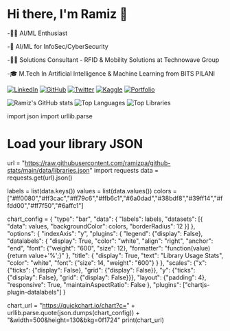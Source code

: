 # Hi there, I'm Ramiz 👋

-🧑‍💻 AI/ML Enthusiast

-🔐 AI/ML for InfoSec/CyberSecurity

-🧑‍💻 Solutions Consultant - RFID & Mobility Solutions at Technowave Group

-🎓 M.Tech In Artificial Intelligence & Machine Learning from BITS PILANI 

[![LinkedIn](https://img.shields.io/badge/LinkedIn-%230077B5.svg?logo=linkedin&logoColor=white)](https://linkedin.com/in/ramizpa)
[![GitHub](https://img.shields.io/badge/GitHub-%23121011.svg?logo=github&logoColor=white)](https://github.com/ramizpa)
[![Twitter](https://img.shields.io/badge/Twitter-%231DA1F2.svg?logo=twitter&logoColor=white)](https://twitter.com/ramizpa)
[![Kaggle](https://img.shields.io/badge/Kaggle-%2300C4B4.svg?logo=kaggle&logoColor=white)](https://kaggle.com/ramizpa)
[![Portfolio](https://img.shields.io/badge/Portfolio-%23FF5733.svg?logo=google-chrome&logoColor=white)](https://ramizpa.com)


![Ramiz's GitHub stats](https://github-readme-stats.vercel.app/api?username=ramizpa&show_icons=true&theme=radical)
![Top Languages](https://github-readme-stats.vercel.app/api/top-langs/?username=ramizpa&show_icons=true&theme=radical)
![Top Libraries](https://github-readme-stats.vercel.app/api/top-langs/?username=ramizpa&hide=html,css,javascript&langs_count=10&theme=radical&layout=compact&custom_title=Library%20Usage)

import json
import urllib.parse

# Load your library JSON
url = "https://raw.githubusercontent.com/ramizpa/github-stats/main/data/libraries.json"
import requests
data = requests.get(url).json()

labels = list(data.keys())
values = list(data.values())
colors = ["#ff0080","#ff3cac","#ff79c6","#ffb6c1","#6a0dad","#38bdf8","#39ff14","#ffdd00","#ff7f50","#6affc1"]

chart_config = {
    "type": "bar",
    "data": {
        "labels": labels,
        "datasets": [{
            "data": values,
            "backgroundColor": colors,
            "borderRadius": 12
        }]
    },
    "options": {
        "indexAxis": "y",
        "plugins": {
            "legend": {"display": False},
            "datalabels": {
                "display": True,
                "color": "white",
                "align": "right",
                "anchor": "end",
                "font": {"weight": "600", "size": 12},
                "formatter": "function(value){return value+'%';}"
            },
            "title": {
                "display": True,
                "text": "Library Usage Stats",
                "color": "white",
                "font": {"size": 14, "weight": "600"}
            }
        },
        "scales": {"x": {"ticks": {"display": False}, "grid": {"display": False}},
                   "y": {"ticks": {"display": False}, "grid": {"display": False}}},
        "layout": {"padding": 4},
        "responsive": True,
        "maintainAspectRatio": False
    },
    "plugins": ["chartjs-plugin-datalabels"]
}

chart_url = "https://quickchart.io/chart?c=" + urllib.parse.quote(json.dumps(chart_config)) + "&width=500&height=130&bkg=0f1724"
print(chart_url)







